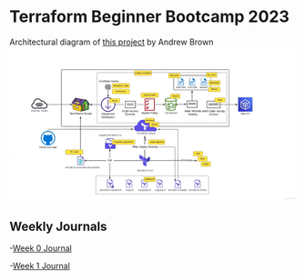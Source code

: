# Terraform Beginner Bootcamp 2023

Architectural diagram of [this project](https://github.com/omenking/terraform-beginner-bootcamp-2023) by Andrew Brown
![Alt text](images/image-2.png)

## Weekly Journals

-[Week 0 Journal](journal/week0Notes.md)

-[Week 1 Journal](journal/week1Notes.md)
